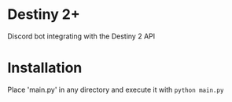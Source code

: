 # Destiny 2+
Discord bot integrating with the Destiny 2 API

# Installation
Place 'main.py' in any directory and execute it with `python main.py`

